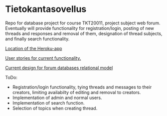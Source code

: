 # Tietokantasovellus
Repo for database project for course TKT20011, project subject web forum. Eventually will provide functionality for registration/login, posting of new threads and responses and removal of them, designation of thread subjects, and finally search functionality.

[Location of the Heroku-app](https://arcane-temple-53433.herokuapp.com/forum/)

[User stories for current functionality.](documentation/user_stories.md)

[Current design for forum databases relational model](documentation/forum_relational_model.md)

ToDo: 
  * Registration/login functionality, tying threads and messages to their creators, limiting availabilty of editing and removal to creators.
  * Implementation of admin and normal users. 
  * Implementation of search function.
  * Selection of topics when creating thread.
